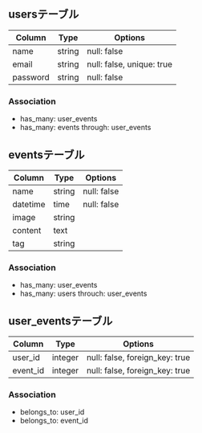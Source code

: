 ## usersテーブル

|Column|Type|Options|
|------|----|-------|
|name|string|null: false|
|email|string|null: false, unique: true|
|password|string|null: false|

### Association
- has_many: user_events
- has_many: events through: user_events

## eventsテーブル

|Column|Type|Options|
|------|----|-------|
|name|string|null: false|
|datetime|time|null: false|
|image|string|
|content|text|
|tag|string|

### Association
- has_many: user_events
- has_many: users throuch: user_events

## user_eventsテーブル
|Column|Type|Options|
|------|----|-------|
|user_id|integer|null: false, foreign_key: true|
|event_id|integer|null: false, foreign_key: true|

### Association
- belongs_to: user_id
- belongs_to: event_id
